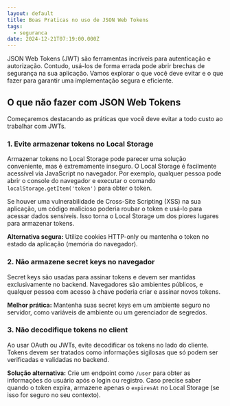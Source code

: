 ```yaml
---
layout: default
title: Boas Praticas no uso de JSON Web Tokens
tags:
  - seguranca
date: 2024-12-21T07:19:00.000Z
---
```

JSON Web Tokens (JWT) são ferramentas incríveis para autenticação e autorização. Contudo, usá-los de forma errada pode abrir brechas de segurança na sua aplicação. Vamos explorar o que você deve evitar e o que fazer para garantir uma implementação segura e eficiente.

## O que não fazer com JSON Web Tokens

Começaremos destacando as práticas que você deve evitar a todo custo ao trabalhar com JWTs.

### 1. Evite armazenar tokens no Local Storage

Armazenar tokens no Local Storage pode parecer uma solução conveniente, mas é extremamente inseguro. O Local Storage é facilmente acessível via JavaScript no navegador. Por exemplo, qualquer pessoa pode abrir o console do navegador e executar o comando `localStorage.getItem('token')` para obter o token.

Se houver uma vulnerabilidade de Cross-Site Scripting (XSS) na sua aplicação, um código malicioso poderia roubar o token e usá-lo para acessar dados sensíveis. Isso torna o Local Storage um dos piores lugares para armazenar tokens.

**Alternativa segura:** Utilize cookies HTTP-only ou mantenha o token no estado da aplicação (memória do navegador).

### 2. Não armazene secret keys no navegador

Secret keys são usadas para assinar tokens e devem ser mantidas exclusivamente no backend. Navegadores são ambientes públicos, e qualquer pessoa com acesso à chave poderia criar e assinar novos tokens.

**Melhor prática:** Mantenha suas secret keys em um ambiente seguro no servidor, como variáveis de ambiente ou um gerenciador de segredos.

### 3. Não decodifique tokens no client

Ao usar OAuth ou JWTs, evite decodificar os tokens no lado do cliente. Tokens devem ser tratados como informações sigilosas que só podem ser verificadas e validadas no backend.

**Solução alternativa:** Crie um endpoint como `/user` para obter as informações do usuário após o login ou registro. Caso precise saber quando o token expira, armazene apenas o `expiresAt` no Local Storage (se isso for seguro no seu contexto).
